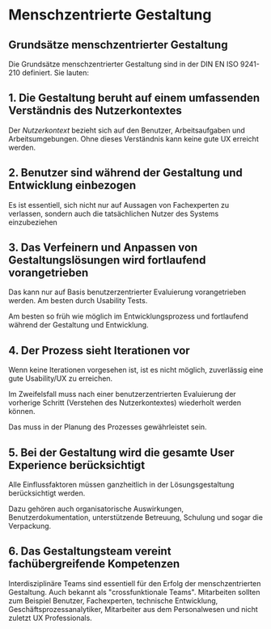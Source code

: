 # Menschzentrierte Gestaltung

## Grundsätze menschzentrierter Gestaltung

Die Grundsätze menschzentrierter Gestaltung sind in der DIN EN ISO 9241-210
definiert. Sie lauten:

## 1. Die Gestaltung beruht auf einem umfassenden Verständnis des Nutzerkontextes

Der *Nutzerkontext* bezieht sich auf den Benutzer, Arbeitsaufgaben und Arbeitsumgebungen.
Ohne dieses Verständnis kann keine gute UX erreicht werden.

## 2. Benutzer sind während der Gestaltung und Entwicklung einbezogen

Es ist essentiell, sich nicht nur auf Aussagen von Fachexperten zu verlassen,
sondern auch die tatsächlichen Nutzer des Systems einzubeziehen

## 3. Das Verfeinern und Anpassen von Gestaltungslösungen wird fortlaufend vorangetrieben

Das kann nur auf Basis benutzerzentrierter Evaluierung vorangetrieben werden.
Am besten durch Usability Tests.

Am besten so früh wie möglich im Entwicklungsprozess und
fortlaufend während der Gestaltung und Entwicklung.

## 4. Der Prozess sieht Iterationen vor

Wenn keine Iterationen vorgesehen ist, ist es nicht möglich, zuverlässig 
eine gute Usability/UX zu erreichen.

Im Zweifelsfall muss nach einer benutzerzentrierten Evaluierung der 
vorherige Schritt (Verstehen des Nutzerkontextes) wiederholt werden können. 

Das muss in der Planung des Prozesses gewährleistet sein.

## 5. Bei der Gestaltung wird die gesamte User Experience berücksichtigt

Alle Einflussfaktoren müssen ganzheitlich in der Lösungsgestaltung 
berücksichtigt werden.

Dazu gehören auch organisatorische Auswirkungen, Benutzerdokumentation,
unterstützende Betreuung, Schulung und sogar die Verpackung.

## 6. Das Gestaltungsteam vereint fachübergreifende Kompetenzen

Interdisziplinäre Teams sind essentiell für den Erfolg der menschzentrierten
Gestaltung. Auch bekannt als "crossfunktionale Teams".
Mitarbeiten sollten zum Beispiel Benutzer, Fachexperten, technische
Entwicklung, Geschäftsprozessanalytiker, Mitarbeiter aus dem Personalwesen
und nicht zuletzt UX Professionals.
